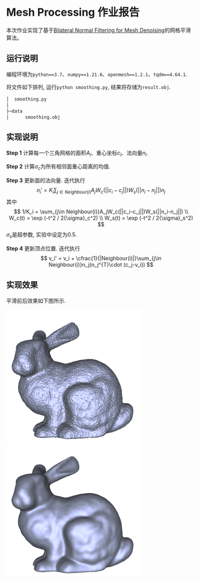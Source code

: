 # Mesh Processing 作业报告

本次作业实现了基于[Bilateral Normal Filtering for Mesh Denoising](https://ieeexplore.ieee.org/document/5674028)的网格平滑算法。

## 运行说明

编程环境为`python==3.7`、`numpy==1.21.6`、`openmesh==1.2.1`、`tqdm==4.64.1`.

将文件如下排列, 运行`python smoothing.py`, 结果将存储为`result.obj`.
```
│  smoothing.py
│
├─data
│      smoothing.obj
```

## 实现说明

**Step 1** 计算每一个三角网格的面积$A_i$、重心坐标$c_i$、法向量$n_i$.

**Step 2** 计算$\sigma_c$为所有相邻面重心距离的均值.

**Step 3** 更新面的法向量. 迭代执行
$$
n_i' = K_i\sum_{j\in Neighbour(i)}A_jW_c(||c_i-c_j||)W_s(||n_i-n_j||)n_j
$$
其中
$$
1/K_i = \sum_{j\in Neighbour(i)}A_jW_c(||c_i-c_j||)W_s(||n_i-n_j||) \\
W_c(t) = \exp (-t^2 / 2{\sigma}_c^2) \\
W_s(t) = \exp (-t^2 / 2{\sigma}_s^2)
$$
${\sigma}_s$是超参数, 实验中设定为0.5.

**Step 4** 更新顶点位置. 迭代执行
$$
v_i' = v_i + \cfrac{1}{|Neighbour(i)|}\sum_{j\in Neighbour(i)}n_j(n_j^{T}\cdot (c_j-v_i))
$$

## 实现效果

平滑前后效果如下图所示.

![Alt text](imgs/data.png)
![Alt text](imgs/result.png)

